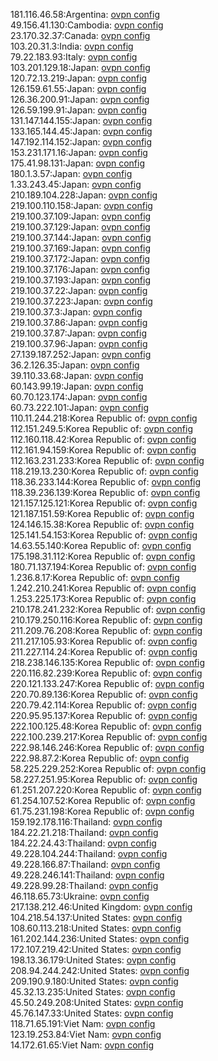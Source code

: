 181.116.46.58:Argentina: [ovpn config](vpn/181_116_46_58.ovpn)  
49.156.41.130:Cambodia: [ovpn config](vpn/49_156_41_130.ovpn)  
23.170.32.37:Canada: [ovpn config](vpn/23_170_32_37.ovpn)  
103.20.31.3:India: [ovpn config](vpn/103_20_31_3.ovpn)  
79.22.183.93:Italy: [ovpn config](vpn/79_22_183_93.ovpn)  
103.201.129.18:Japan: [ovpn config](vpn/103_201_129_18.ovpn)  
120.72.13.219:Japan: [ovpn config](vpn/120_72_13_219.ovpn)  
126.159.61.55:Japan: [ovpn config](vpn/126_159_61_55.ovpn)  
126.36.200.91:Japan: [ovpn config](vpn/126_36_200_91.ovpn)  
126.59.199.91:Japan: [ovpn config](vpn/126_59_199_91.ovpn)  
131.147.144.155:Japan: [ovpn config](vpn/131_147_144_155.ovpn)  
133.165.144.45:Japan: [ovpn config](vpn/133_165_144_45.ovpn)  
147.192.114.152:Japan: [ovpn config](vpn/147_192_114_152.ovpn)  
153.231.171.16:Japan: [ovpn config](vpn/153_231_171_16.ovpn)  
175.41.98.131:Japan: [ovpn config](vpn/175_41_98_131.ovpn)  
180.1.3.57:Japan: [ovpn config](vpn/180_1_3_57.ovpn)  
1.33.243.45:Japan: [ovpn config](vpn/1_33_243_45.ovpn)  
210.189.104.228:Japan: [ovpn config](vpn/210_189_104_228.ovpn)  
219.100.110.158:Japan: [ovpn config](vpn/219_100_110_158.ovpn)  
219.100.37.109:Japan: [ovpn config](vpn/219_100_37_109.ovpn)  
219.100.37.129:Japan: [ovpn config](vpn/219_100_37_129.ovpn)  
219.100.37.144:Japan: [ovpn config](vpn/219_100_37_144.ovpn)  
219.100.37.169:Japan: [ovpn config](vpn/219_100_37_169.ovpn)  
219.100.37.172:Japan: [ovpn config](vpn/219_100_37_172.ovpn)  
219.100.37.176:Japan: [ovpn config](vpn/219_100_37_176.ovpn)  
219.100.37.193:Japan: [ovpn config](vpn/219_100_37_193.ovpn)  
219.100.37.22:Japan: [ovpn config](vpn/219_100_37_22.ovpn)  
219.100.37.223:Japan: [ovpn config](vpn/219_100_37_223.ovpn)  
219.100.37.3:Japan: [ovpn config](vpn/219_100_37_3.ovpn)  
219.100.37.86:Japan: [ovpn config](vpn/219_100_37_86.ovpn)  
219.100.37.87:Japan: [ovpn config](vpn/219_100_37_87.ovpn)  
219.100.37.96:Japan: [ovpn config](vpn/219_100_37_96.ovpn)  
27.139.187.252:Japan: [ovpn config](vpn/27_139_187_252.ovpn)  
36.2.126.35:Japan: [ovpn config](vpn/36_2_126_35.ovpn)  
39.110.33.68:Japan: [ovpn config](vpn/39_110_33_68.ovpn)  
60.143.99.19:Japan: [ovpn config](vpn/60_143_99_19.ovpn)  
60.70.123.174:Japan: [ovpn config](vpn/60_70_123_174.ovpn)  
60.73.222.101:Japan: [ovpn config](vpn/60_73_222_101.ovpn)  
110.11.244.218:Korea Republic of: [ovpn config](vpn/110_11_244_218.ovpn)  
112.151.249.5:Korea Republic of: [ovpn config](vpn/112_151_249_5.ovpn)  
112.160.118.42:Korea Republic of: [ovpn config](vpn/112_160_118_42.ovpn)  
112.161.94.159:Korea Republic of: [ovpn config](vpn/112_161_94_159.ovpn)  
112.163.231.233:Korea Republic of: [ovpn config](vpn/112_163_231_233.ovpn)  
118.219.13.230:Korea Republic of: [ovpn config](vpn/118_219_13_230.ovpn)  
118.36.233.144:Korea Republic of: [ovpn config](vpn/118_36_233_144.ovpn)  
118.39.236.139:Korea Republic of: [ovpn config](vpn/118_39_236_139.ovpn)  
121.157.125.121:Korea Republic of: [ovpn config](vpn/121_157_125_121.ovpn)  
121.187.151.59:Korea Republic of: [ovpn config](vpn/121_187_151_59.ovpn)  
124.146.15.38:Korea Republic of: [ovpn config](vpn/124_146_15_38.ovpn)  
125.141.54.153:Korea Republic of: [ovpn config](vpn/125_141_54_153.ovpn)  
14.63.55.140:Korea Republic of: [ovpn config](vpn/14_63_55_140.ovpn)  
175.198.31.112:Korea Republic of: [ovpn config](vpn/175_198_31_112.ovpn)  
180.71.137.194:Korea Republic of: [ovpn config](vpn/180_71_137_194.ovpn)  
1.236.8.17:Korea Republic of: [ovpn config](vpn/1_236_8_17.ovpn)  
1.242.210.241:Korea Republic of: [ovpn config](vpn/1_242_210_241.ovpn)  
1.253.225.173:Korea Republic of: [ovpn config](vpn/1_253_225_173.ovpn)  
210.178.241.232:Korea Republic of: [ovpn config](vpn/210_178_241_232.ovpn)  
210.179.250.116:Korea Republic of: [ovpn config](vpn/210_179_250_116.ovpn)  
211.209.76.208:Korea Republic of: [ovpn config](vpn/211_209_76_208.ovpn)  
211.217.105.93:Korea Republic of: [ovpn config](vpn/211_217_105_93.ovpn)  
211.227.114.24:Korea Republic of: [ovpn config](vpn/211_227_114_24.ovpn)  
218.238.146.135:Korea Republic of: [ovpn config](vpn/218_238_146_135.ovpn)  
220.116.82.239:Korea Republic of: [ovpn config](vpn/220_116_82_239.ovpn)  
220.121.133.247:Korea Republic of: [ovpn config](vpn/220_121_133_247.ovpn)  
220.70.89.136:Korea Republic of: [ovpn config](vpn/220_70_89_136.ovpn)  
220.79.42.114:Korea Republic of: [ovpn config](vpn/220_79_42_114.ovpn)  
220.95.95.137:Korea Republic of: [ovpn config](vpn/220_95_95_137.ovpn)  
222.100.125.48:Korea Republic of: [ovpn config](vpn/222_100_125_48.ovpn)  
222.100.239.217:Korea Republic of: [ovpn config](vpn/222_100_239_217.ovpn)  
222.98.146.246:Korea Republic of: [ovpn config](vpn/222_98_146_246.ovpn)  
222.98.87.2:Korea Republic of: [ovpn config](vpn/222_98_87_2.ovpn)  
58.225.229.252:Korea Republic of: [ovpn config](vpn/58_225_229_252.ovpn)  
58.227.251.95:Korea Republic of: [ovpn config](vpn/58_227_251_95.ovpn)  
61.251.207.220:Korea Republic of: [ovpn config](vpn/61_251_207_220.ovpn)  
61.254.107.52:Korea Republic of: [ovpn config](vpn/61_254_107_52.ovpn)  
61.75.231.198:Korea Republic of: [ovpn config](vpn/61_75_231_198.ovpn)  
159.192.178.116:Thailand: [ovpn config](vpn/159_192_178_116.ovpn)  
184.22.21.218:Thailand: [ovpn config](vpn/184_22_21_218.ovpn)  
184.22.24.43:Thailand: [ovpn config](vpn/184_22_24_43.ovpn)  
49.228.104.244:Thailand: [ovpn config](vpn/49_228_104_244.ovpn)  
49.228.166.87:Thailand: [ovpn config](vpn/49_228_166_87.ovpn)  
49.228.246.141:Thailand: [ovpn config](vpn/49_228_246_141.ovpn)  
49.228.99.28:Thailand: [ovpn config](vpn/49_228_99_28.ovpn)  
46.118.65.73:Ukraine: [ovpn config](vpn/46_118_65_73.ovpn)  
217.138.212.46:United Kingdom: [ovpn config](vpn/217_138_212_46.ovpn)  
104.218.54.137:United States: [ovpn config](vpn/104_218_54_137.ovpn)  
108.60.113.218:United States: [ovpn config](vpn/108_60_113_218.ovpn)  
161.202.144.236:United States: [ovpn config](vpn/161_202_144_236.ovpn)  
172.107.219.42:United States: [ovpn config](vpn/172_107_219_42.ovpn)  
198.13.36.179:United States: [ovpn config](vpn/198_13_36_179.ovpn)  
208.94.244.242:United States: [ovpn config](vpn/208_94_244_242.ovpn)  
209.190.9.180:United States: [ovpn config](vpn/209_190_9_180.ovpn)  
45.32.13.235:United States: [ovpn config](vpn/45_32_13_235.ovpn)  
45.50.249.208:United States: [ovpn config](vpn/45_50_249_208.ovpn)  
45.76.147.33:United States: [ovpn config](vpn/45_76_147_33.ovpn)  
118.71.65.191:Viet Nam: [ovpn config](vpn/118_71_65_191.ovpn)  
123.19.253.84:Viet Nam: [ovpn config](vpn/123_19_253_84.ovpn)  
14.172.61.65:Viet Nam: [ovpn config](vpn/14_172_61_65.ovpn)  
